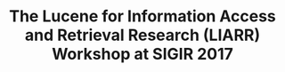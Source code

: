 ---
title: "The Lucene for Information Access and Retrieval Research (LIARR) Workshop at SIGIR 2017"
collection: publications
paperurl: '/files/pub/Azzopardi_etal_SIGIR2017.pdf'
pubtag: 'tool'
citation: 'Leif Azzopardi, Matt Crane, Hui Fang, Grant Ingersoll, Jimmy Lin, Yashar Moshfeghi, Harrisen Scells, <strong>Peilin Yang</strong>, and Guido Zuccon. <strong><i>The Lucene for Information Access and Retrieval Research (LIARR) Workshop at SIGIR 2017</i></strong>. In Proceedings of the 40th International ACM SIGIR Conference on Research and Development in Information Retrieval (<strong class="conference"><i>SIGIR&#39;2017</i></strong>). ACM, New York, NY, USA, 1429-1430.'
bibtex: '<pre>@inproceedings{Azzopardi:2017:LIA:3077136.3084374,<br>
 author = {Azzopardi, Leif and Crane, Matt and Fang, Hui and Ingersoll, Grant and Lin, Jimmy and Moshfeghi, Yashar and Scells, Harrisen and Yang, Peilin and Zuccon, Guido},<br>
 title = {The Lucene for Information Access and Retrieval Research (LIARR) Workshop at SIGIR 2017},<br>
 booktitle = {Proceedings of the 40th International ACM SIGIR Conference on Research and Development in Information Retrieval},<br>
 series = {SIGIR &#39;17},<br>
 year = {2017},<br>
 isbn = {978-1-4503-5022-8},<br>
 location = {Shinjuku, Tokyo, Japan},<br>
 pages = {1429--1430},<br>
 numpages = {2},<br>
 url = {http://doi.acm.org/10.1145/3077136.3084374},<br>
 doi = {10.1145/3077136.3084374},<br>
 acmid = {3084374},<br>
 publisher = {ACM},<br>
 address = {New York, NY, USA},<br>
 keywords = {information retrieval toolkits, open-source software},<br>
}<br>
</pre>'
---